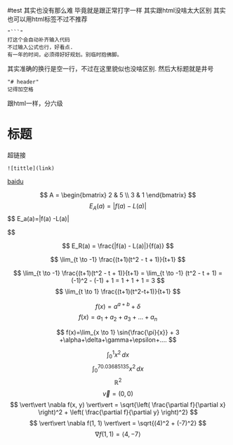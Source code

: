 #test 
其实也没有那么难
毕竟就是跟正常打字一样
其实跟html没啥太大区别
其实也可以用html标签不过不推荐
```
"```"
打这个会自动补齐输入代码
不过输入公式也行，好看点.
有一年的时间，必须得好好规划。别临时抱佛脚。
```
其实准确的换行是空一行，不过在这里貌似也没啥区别.
然后大标题就是井号
```
"# header"
记得加空格
```
跟html一样，分六级
# 标题

超链接
```hyperlink
![tittle](link)
```
[baidu](https://www.baidu.com)

$$ A = \begin{bmatrix} 2 & 5 \\ 3 & 1 \end{bmatrix} $$$$ E_A(a) = |f(a) - L(a)| $$
$$ E_a(a)=|f(a) -L(a)|

$$

$$ E_R(a) = \frac{|f(a) - L(a)|}{f(a)} $$


$$ \lim_{t \to -1} \frac{(t+1)(t^2 - t + 1)}{t+1} $$

$$ \lim_{t \to -1} \frac{(t+1)(t^2 - t + 1)}{t+1} = \lim_{t \to -1} (t^2 - t + 1) = (-1)^2 - (-1) + 1 = 1 + 1 + 1 = 3 $$
$$ \lim_{t \to 1} \frac{(t+1)(t^2-t+1)}{t+1} $$

$$f(x)=a^{a+b}+δ $$
$$ f(x)=a_1+a_2+a_3 + ...+a_n $$

$$
f(x)=\lim_{x \to 1} \sin{\frac{\pi}{x}} + 3 +\alpha+\delta+\gamma+\epsilon+....
$$

$$\int_0^1 x^2 \, dx$$
$$\int_{0}^{70.03685135} x^2\,dx $$
$$ \mathbb{R}^2 $$
$$ \vec{v} = (0, 0) $$
$$ \vert\vert \nabla f(x, y) \vert\vert = \sqrt{\left( \frac{\partial f}{\partial x} \right)^2 + \left( \frac{\partial f}{\partial y} \right)^2} $$
$$ \vert\vert \nabla f(1, 1) \vert\vert = \sqrt{(4)^2 + (-7)^2} $$
$$ \nabla f(1, 1) = \langle 4, -7 \rangle $$
